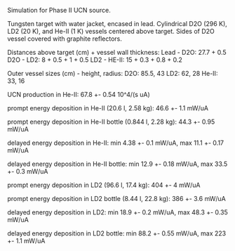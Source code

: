 Simulation for Phase II UCN source.

Tungsten target with water jacket, encased in lead.
Cylindrical D2O (296 K), LD2 (20 K), and He-II (1 K) vessels centered above target.
Sides of D2O vessel covered with graphite reflectors.

Distances above target (cm) + vessel wall thickness:
Lead - D2O: 27.7 + 0.5
D2O - LD2: 8 + 0.5 + 1 + 0.5
LD2 - HE-II: 15 + 0.3 + 0.8 + 0.2

Outer vessel sizes (cm) - height, radius:
D2O: 85.5, 43
LD2: 62, 28
He-II: 33, 16

UCN production in He-II:
67.8 +- 0.54 10^4/(s uA)

prompt energy deposition in He-II (20.6 l, 2.58 kg):
46.6 +- 1.1 mW/uA

prompt energy deposition in He-II bottle (0.844 l, 2.28 kg):
44.3 +- 0.95 mW/uA

delayed energy deposition in He-II:
min 4.38 +- 0.1 mW/uA, max 11.1 +- 0.17 mW/uA

delayed energy deposition in He-II bottle:
min 12.9 +- 0.18 mW/uA, max 33.5 +- 0.3 mW/uA

prompt energy deposition in LD2 (96.6 l, 17.4 kg):
404 +- 4 mW/uA

prompt energy deposition in LD2 bottle (8.44 l, 22.8 kg):
386 +- 3.6 mW/uA

delayed energy deposition in LD2:
min 18.9 +- 0.2 mW/uA, max 48.3 +- 0.35 mW/uA

delayed energy deposition in LD2 bottle:
min 88.2 +- 0.55 mW/uA, max 223 +- 1.1 mW/uA

